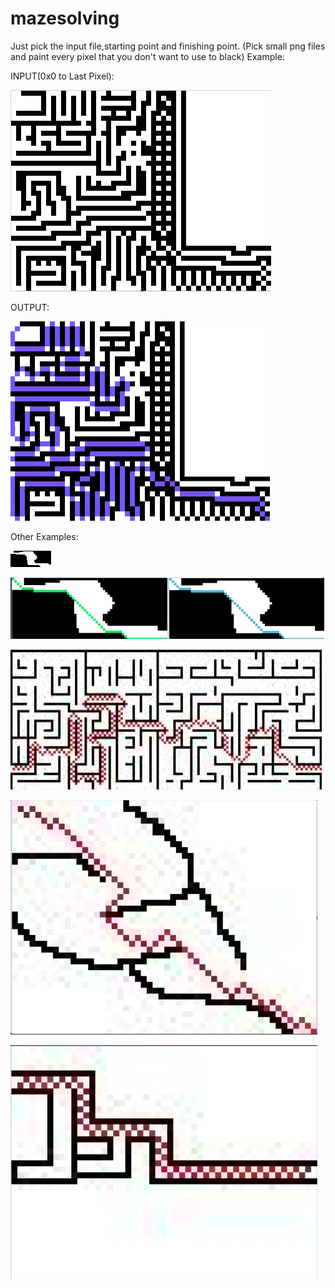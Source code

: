 # mazesolving

Just pick the input file,starting point and finishing point.
(Pick small png files and paint every pixel that you don't want to use to black)
Example: 

INPUT(0x0 to Last Pixel):

![](https://github.com/alperkaya0/mazesolving/blob/main/maze3INPUT.png)

OUTPUT:

![](https://github.com/alperkaya0/mazesolving/blob/main/outputMAZE.png)

Other Examples:

![](https://github.com/alperkaya0/mazesolving/blob/main/maze1.png)

![](https://github.com/alperkaya0/mazesolving/blob/main/Screenshot_1.png)

![](https://github.com/alperkaya0/mazesolving/blob/main/Screenshot_2.png)

![](https://github.com/alperkaya0/mazesolving/blob/main/Screenshot_3.png)

![](https://github.com/alperkaya0/mazesolving/blob/main/Screenshot_4.png)
